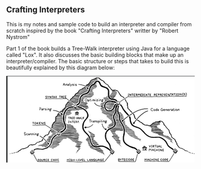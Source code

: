 ## Crafting Interpreters

This is my notes and sample code to build an interpreter and compiler from scratch inspired by the book "Crafting Interpreters" writter by "Robert Nystrom"

Part 1 of the book builds a Tree-Walk interpreter using Java for a language called "Lox". 
It also discusses the basic building blocks that make up an interpreter/compiler. 
The basic structure or steps that takes to build this is beautifully explained by this diagram below:

![Bird's eye view](./public/interpreters.jpeg)

